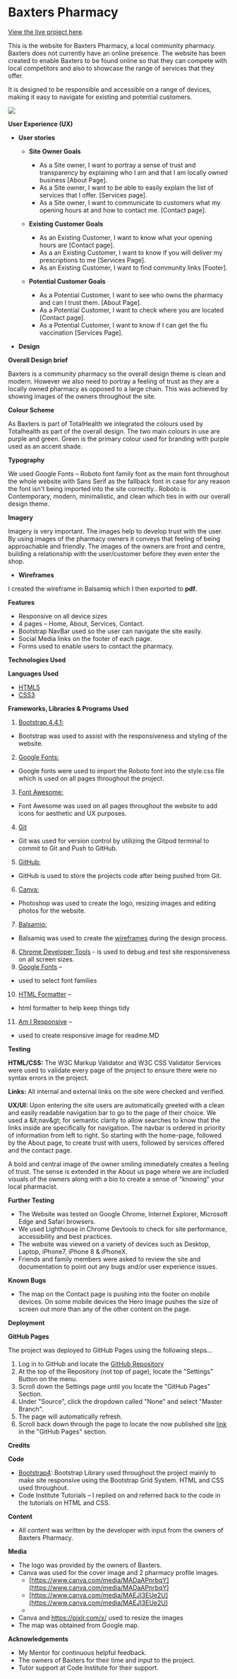 # **Baxters Pharmacy**

[View the live project here](https://asplesa.github.io/BaxtersMS1/).

This is the website for Baxters Pharmacy, a local community pharmacy. Baxters does not currently have an online presence. The website has been created to enable Baxters to be found online so that they can compete with local competitors and also to showcase the range of services that they offer.

It is designed to be responsible and accessible on a range of devices, making it easy to navigate for existing and potential customers.

![](RackMultipart20201112-4-1h9emjy_html_7449d4e014077d6.jpg)

**User Experience (UX)**

- **User stories**
  - **Site Owner Goals**

    - As a Site owner, I want to portray a sense of trust and transparency by explaining who I am and that I am locally owned business [About Page].
    - As a Site owner, I want to be able to easily explain the list of services that I offer. [Services page].
    - As a Site owner, I want to communicate to customers what my opening hours at and how to contact me. [Contact page].

  - **Existing Customer Goals**

    - As an Existing Customer, I want to know what your opening hours are [Contact page].
    - As a an Existing Customer, I want to know if you will deliver my prescriptions to me [Services Page].
    - As an Existing Customer, I want to find community links [Footer].

  - **Potential Customer Goals**

    - As a Potential Customer, I want to see who owns the pharmacy and can I trust them. [About Page].
    - As a Potential Customer, I want to check where you are located [Contact page].
    - As a Potential Customer, I want to know if I can get the flu vaccination [Services Page].

- **Design**

**Overall Design brief**

Baxters is a community pharmacy so the overall design theme is clean and modern. However we also need to portray a feeling of trust as they are a locally owned pharmacy as opposed to a large chain. This was achieved by showing images of the owners throughout the site.

**Colour Scheme**

As Baxters is part of TotalHealth we integrated the colours used by Totalhealth as part of the overall design. The two main colours in use are purple and green. Green is the primary colour used for branding with purple used as an accent shade.

**Typography**

We used Google Fonts – Roboto font family font as the main font throughout the whole website with Sans Serif as the fallback font in case for any reason the font isn&#39;t being imported into the site correctly.. Roboto is Contemporary, modern, minimalistic, and clean which ties in with our overall design theme.

**Imagery**

Imagery is very important. The images help to develop trust with the user. By using images of the pharmacy owners it conveys that feeling of being approachable and friendly. The images of the owners are front and centre, building a relationship with the user/customer before they even enter the shop.

- **Wireframes**

I created the wireframe in Balsamiq which I then exported to **pdf.**

**Features**

- Responsive on all device sizes
- 4 pages – Home, About, Services, Contact.
- Bootstrap NavBar used so the user can navigate the site easily.
- Social Media links on the footer of each page.
- Forms used to enable users to contact the pharmacy.

**Technologies Used**

**Languages Used**

- [HTML5](https://en.wikipedia.org/wiki/HTML5)
- [CSS3](https://en.wikipedia.org/wiki/Cascading_Style_Sheets)

**Frameworks, Libraries &amp; Programs Used**

1. [Bootstrap 4.4.1:](https://getbootstrap.com/docs/4.4/getting-started/introduction/)
  - Bootstrap was used to assist with the responsiveness and styling of the website.
2. [Google Fonts:](https://fonts.google.com/)
  - Google fonts were used to import the Roboto font into the style.css file which is used on all pages throughout the project.
3. [Font Awesome:](https://fontawesome.com/)
  - Font Awesome was used on all pages throughout the website to add icons for aesthetic and UX purposes.
4. [Git](https://git-scm.com/)
  - Git was used for version control by utilizing the Gitpod terminal to commit to Git and Push to GitHub.
5. [GitHub:](https://github.com/)
  - GitHub is used to store the projects code after being pushed from Git.
6. [Canva:](https://www.adobe.com/ie/products/photoshop.html)
  - Photoshop was used to create the logo, resizing images and editing photos for the website.
7. [Balsamiq:](https://balsamiq.com/)
  - Balsamiq was used to create the [wireframes](https://github.com/) during the design process.
8. [Chrome Developer Tools](https://developers.google.com/web/tools/chrome-devtools) - is used to debug and test site responsiveness on all screen sizes.
9. [Google Fonts](https://fonts.google.com/) –
  - used to select font families
10. [HTML Formatter](https://www.webformatter.com/html) –
  - html formatter to help keep things tidy
11. [Am I Responsive](http://ami.responsivedesign.is/) –
  - used to create responsive image for readme.MD

**Testing**

**HTML/CSS:** The W3C Markup Validator and W3C CSS Validator Services were used to validate every page of the project to ensure there were no syntax errors in the project.

**Links:** All internal and external links on the site were checked and verified.

**UX/UI:** Upon entering the site users are automatically greeted with a clean and easily readable navigation bar to go to the page of their choice. We used a \&lt;nav\&gt; for semantic clarity to allow searches to know that the links inside are specifically for navigation. The navbar is ordered in priority of information from left to right. So starting with the home-page, followed by the About page, to create trust with users, followed by services offered and the contact page.

A bold and central image of the owner smiling immediately creates a feeling of trust. The sense is extended in the About us page where we are included visuals of the owners along with a bio to create a sense of &quot;knowing&quot; your local pharmacist.

**Further Testing**

- The Website was tested on Google Chrome, Internet Explorer, Microsoft Edge and Safari browsers.
- We used Lighthouse in Chrome Devtools to check for site performance, accessibility and best practices.
- The website was viewed on a variety of devices such as Desktop, Laptop, iPhone7, iPhone 8 &amp; iPhoneX.
- Friends and family members were asked to review the site and documentation to point out any bugs and/or user experience issues.

**Known Bugs**

- The map on the Contact page is pushing into the footer on mobile devices. On some mobile devices the Hero Image pushes the size of screen out more than any of the other content on the page.

**Deployment**

**GitHub Pages**

The project was deployed to GitHub Pages using the following steps...

1. Log in to GitHub and locate the [GitHub Repository](https://github.com/asplesa/BaxtersMS1)
2. At the top of the Repository (not top of page), locate the &quot;Settings&quot; Button on the menu.
3. Scroll down the Settings page until you locate the &quot;GitHub Pages&quot; Section.
4. Under &quot;Source&quot;, click the dropdown called &quot;None&quot; and select &quot;Master Branch&quot;.
5. The page will automatically refresh.
6. Scroll back down through the page to locate the now published site [link](https://asplesa.github.io/BaxtersMS1/index.html) in the &quot;GitHub Pages&quot; section.

**Credits**

**Code**

- [Bootstrap4](https://getbootstrap.com/docs/4.4/getting-started/introduction/): Bootstrap Library used throughout the project mainly to make site responsive using the Bootstrap Grid System. HTML and CSS used throughout.
- Code Institute Tutorials – I replied on and referred back to the code in the tutorials on HTML and CSS.

**Content**

- All content was written by the developer with input from the owners of Baxters Pharmacy.

**Media**

- The logo was provided by the owners of Baxters.
- Canva was used for the cover image and 2 pharmacy profile images.
  - [https://www.canva.com/media/MADaAPnrbqY](https://www.canva.com/media/MADaAPnrbqY)
  - [https://www.canva.com/media/MAEJI3EUe2U](https://www.canva.com/media/MAEJI3EUe2U)
  -
- Canva and https://pixlr.com/x/ used to resize the images
- The map was obtained from Google map.

**Acknowledgements**

- My Mentor for continuous helpful feedback.
- The owners of Baxters for their time and input to the project.
- Tutor support at Code Institute for their support.

